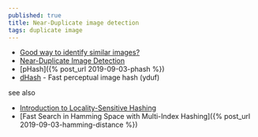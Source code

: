 ```yaml
---
published: true
title: Near-Duplicate image detection
tags: duplicate image
---
```

- [Good way to identify similar images?](https://stackoverflow.com/questions/2838775/good-way-to-identify-similar-images)
- [Near-Duplicate Image Detection](https://stackoverflow.com/questions/1034900/near-duplicate-image-detection)
- [pHash]({% post_url 2019-09-03-phash %})
- [dHash](https://github.com/yduf/dhash) - Fast perceptual image hash (yduf)

see also
- [Introduction to Locality-Sensitive Hashing](https://news.ycombinator.com/item?id=34102868)
- [Fast Search in Hamming Space with Multi-Index Hashing]({% post_url 2019-09-03-hamming-distance %})